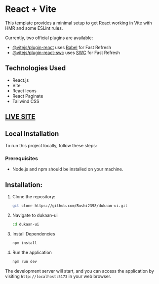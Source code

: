 # React + Vite

This template provides a minimal setup to get React working in Vite with HMR and some ESLint rules.

Currently, two official plugins are available:

- [@vitejs/plugin-react](https://github.com/vitejs/vite-plugin-react/blob/main/packages/plugin-react/README.md) uses [Babel](https://babeljs.io/) for Fast Refresh
- [@vitejs/plugin-react-swc](https://github.com/vitejs/vite-plugin-react-swc) uses [SWC](https://swc.rs/) for Fast Refresh


## Technologies Used

- React.js
- Vite
- React Icons
- React Paginate
- Tailwind CSS

## [**LIVE SITE**](https://ui-dukaan-test.vercel.app/)

## Local Installation

To run this project locally, follow these steps:

### Prerequisites

- Node.js and npm should be installed on your machine.

## Installation:

1. Clone the repository:

   ```bash
   git clone https://github.com/Rushi2398/dukaan-ui.git
   ```

2. Navigate to dukaan-ui

   ```bash
   cd dukaan-ui
   ```

3. Install Dependencies

   ```bash
   npm install
   ```

4. Run the application

   ```bash
   npm run dev
   ```

The development server will start, and you can access the application by visiting `http://localhost:5173` in your web browser.


